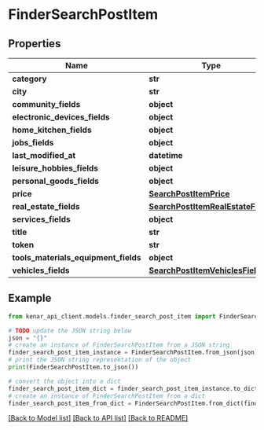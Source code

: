 # FinderSearchPostItem


## Properties

Name | Type | Description | Notes
------------ | ------------- | ------------- | -------------
**category** | **str** |  | [optional] 
**city** | **str** |  | [optional] 
**community_fields** | **object** |  | [optional] 
**electronic_devices_fields** | **object** |  | [optional] 
**home_kitchen_fields** | **object** |  | [optional] 
**jobs_fields** | **object** |  | [optional] 
**last_modified_at** | **datetime** |  | [optional] 
**leisure_hobbies_fields** | **object** |  | [optional] 
**personal_goods_fields** | **object** |  | [optional] 
**price** | [**SearchPostItemPrice**](SearchPostItemPrice.md) |  | [optional] 
**real_estate_fields** | [**SearchPostItemRealEstateFields**](SearchPostItemRealEstateFields.md) |  | [optional] 
**services_fields** | **object** |  | [optional] 
**title** | **str** |  | [optional] 
**token** | **str** |  | [optional] 
**tools_materials_equipment_fields** | **object** |  | [optional] 
**vehicles_fields** | [**SearchPostItemVehiclesFields**](SearchPostItemVehiclesFields.md) |  | [optional] 

## Example

```python
from kenar_api_client.models.finder_search_post_item import FinderSearchPostItem

# TODO update the JSON string below
json = "{}"
# create an instance of FinderSearchPostItem from a JSON string
finder_search_post_item_instance = FinderSearchPostItem.from_json(json)
# print the JSON string representation of the object
print(FinderSearchPostItem.to_json())

# convert the object into a dict
finder_search_post_item_dict = finder_search_post_item_instance.to_dict()
# create an instance of FinderSearchPostItem from a dict
finder_search_post_item_from_dict = FinderSearchPostItem.from_dict(finder_search_post_item_dict)
```
[[Back to Model list]](../README.md#documentation-for-models) [[Back to API list]](../README.md#documentation-for-api-endpoints) [[Back to README]](../README.md)


